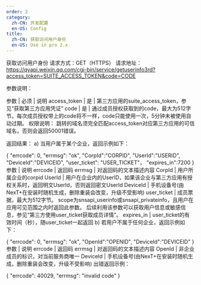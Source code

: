 ```yaml
---
order: 2
category:
  zh-CN: 开发配置
  en-US: Config
title: 
  zh-CN: 获取访问用户身份
  en-US: Use in pro 2.x
---
```


获取访问用户身份
请求方式：GET（HTTPS）
请求地址：https://qyapi.weixin.qq.com/cgi-bin/service/getuserinfo3rd?access_token=SUITE_ACCESS_TOKEN&code=CODE

参数说明：

参数 | 必须 | 说明
access_token | 是 | 第三方应用的suite_access_token，参见“获取第三方应用凭证”
code | 是 | 通过成员授权获取到的code，最大为512字节。每次成员授权带上的code将不一样，code只能使用一次，5分钟未被使用自动过期。
权限说明：
跳转的域名须完全匹配access_token对应第三方应用的可信域名，否则会返回50001错误。

返回结果：
a) 当用户属于某个企业，返回示例如下：

{
   "errcode": 0,
   "errmsg": "ok",
   "CorpId":"CORPID",
   "UserId":"USERID",
   "DeviceId":"DEVICEID",
   "user_ticket": "USER_TICKET"，
   "expires_in":7200
}
参数 | 说明
errcode | 返回码
errmsg | 对返回码的文本描述内容
CorpId | 用户所属企业的corpid
UserId | 用户在企业内的UserID，如果该企业与第三方应用有授权关系时，返回明文UserId，否则返回密文UserId
DeviceId | 手机设备号(由NexT+在安装时随机生成，删除重装会改变，升级不受影响)
user_ticket | 成员票据，最大为512字节。
scope为snsapi_userinfo或snsapi_privateinfo，且用户在应用可见范围之内时返回此参数。
后续利用该参数可以获取用户信息或敏感信息，参见“第三方使用user_ticket获取成员详情”。
expires_in | user_ticket的有效时间（秒），随user_ticket一起返回
b) 若用户不属于任何企业，返回示例如下：

{
   "errcode": 0,
   "errmsg": "ok",
   "OpenId":"OPENID",
   "DeviceId":"DEVICEID"
}
参数 | 说明
errcode | 返回码
errmsg | 对返回码的文本描述内容
OpenId | 非企业成员的标识，对当前服务商唯一
DeviceId | 手机设备号(由NexT+在安装时随机生成，删除重装会改变，升级不受影响)
出错返回示例：

{
   "errcode": 40029,
   "errmsg": "invalid code"
}